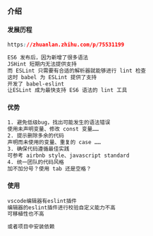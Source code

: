### 介绍
#### 发展历程

```css
https://zhuanlan.zhihu.com/p/75531199
```

```css
ES6 发布后，因为新增了很多语法
JSHint 短期内无法提供支持
而 ESLint 只需要有合适的解析器就能够进行 lint 检查
这时 babel 为 ESLint 提供了支持
开发了 babel-eslint
让ESLint 成为最快支持 ES6 语法的 lint 工具
```

#### 优势

```css
1. 避免低级bug，找出可能发生的语法错误
使用未声明变量、修改 const 变量……
2. 提示删除多余的代码
声明而未使用的变量、重复的 case ……
3. 确保代码遵循最佳实践
可参考 airbnb style、javascript standard
4. 统一团队的代码风格
加不加分号？使用 tab 还是空格？
```

#### 使用

```css
vscode编辑器有eslint插件
编辑器的eslint插件进行校验自定义能力不高
可移植性也不高
```

```css
或者项目中安装依赖
```




